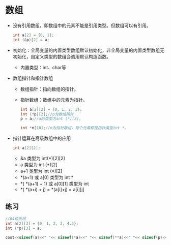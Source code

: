 # 数组

- 没有引用数组，即数组中的元素不能是引用类型。但数组可以有引用。    

  ~~~c++
  int a[2] = {0, 1};
  int (&p)[2] = a;
  ~~~

- 初始化：全局变量的内置类型数组默认初始化，非全局变量的内置类型数组无初始化，自定义类型的数组会调用默认构造函数。

  - 内置类型：int、char等

- 数组指针和指针数组

  - 数组指针：指向数组的指针。

  - 指针数组：数组中的元素为指针。

    ~~~c++
    int a[2][2] = {0, 1, 2, 3};
    int (*p)[2];//p为数组指针
    p = a;//a的类型为int (*)[2]。
    
    int *n[10];//n为指针数组，每个元素都是指针类型int *。
    ~~~


- 指针运算在高级数组中的应用

  ~~~c++
  int a[2][2];
  ~~~

  - &a 类型为 int(*)\[2][2]
  - a 类型为 int (*)[2]
  - a+1  类型为  int (*)[2]
  - *(a+1) 或 a[0] 类型为 int *
  - *\( *(a+1) + 1) 或 a\[0][1] 类型为 int 
  - *\( *(a+i) + j) = *(a[i]+j) = a\[i][j]

## 练习

~~~c++
//64位系统
int a[2][3] = {0, 1, 2, 3, 4,5};
int (*p)[3] = a;

cout<<sizeof(a)<<" "<< sizeof(*a)<<" "<< sizeof(**a)<<" "<< sizeof(p)<<" "<< sizeof(*p)<<" "<< sizeof(**p);//24 12 4 8 12 4
~~~

